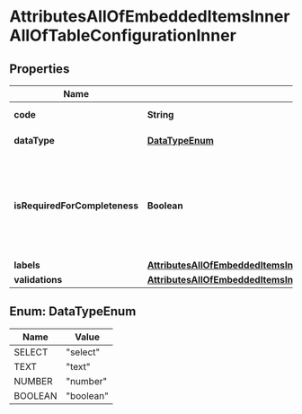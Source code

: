 

# AttributesAllOfEmbeddedItemsInnerAllOfTableConfigurationInner


## Properties

| Name | Type | Description | Notes |
|------------ | ------------- | ------------- | -------------|
|**code** | **String** | Column code |  |
|**dataType** | [**DataTypeEnum**](#DataTypeEnum) | Column data type |  |
|**isRequiredForCompleteness** | **Boolean** | Defines if the column should be entirely filled for the attribute to be considered complete |  [optional] |
|**labels** | [**AttributesAllOfEmbeddedItemsInnerAllOfTableConfigurationInnerLabels**](AttributesAllOfEmbeddedItemsInnerAllOfTableConfigurationInnerLabels.md) |  |  [optional] |
|**validations** | [**AttributesAllOfEmbeddedItemsInnerAllOfTableConfigurationInnerValidations**](AttributesAllOfEmbeddedItemsInnerAllOfTableConfigurationInnerValidations.md) |  |  [optional] |



## Enum: DataTypeEnum

| Name | Value |
|---- | -----|
| SELECT | &quot;select&quot; |
| TEXT | &quot;text&quot; |
| NUMBER | &quot;number&quot; |
| BOOLEAN | &quot;boolean&quot; |



